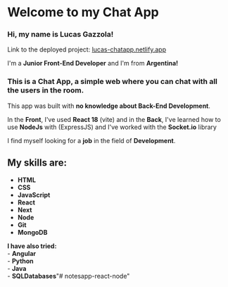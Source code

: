 # Welcome to my Chat App

### Hi, my name is Lucas Gazzola!

Link to the deployed project: <a href='https://lucas-chatapp.netlify.app/'>lucas-chatapp.netlify.app</a>

<p>I'm a <b>Junior Front-End Developer</b> and I'm from <b>Argentina!</b></p>

### This is a Chat App, a simple web where you can chat with all the users in the room.

<p>This app was built with <b>no knowledge about Back-End Development</b>.

 In the <b>Front</b>, I've used <b>React 18</b> (vite) and in the <b>Back</b>, I've learned how to use <b>NodeJs</b> with (ExpressJS) and I've worked with the <b>Socket.io</b> library</p>

<p>I find myself looking for a <b>job</b> in the field of <b>Development</b>.</p>

## My skills are:
 - <b>HTML</b><br>
 - <b>CSS</b><br>
 - <b>JavaScript</b><br>
 - <b>React</b><br>
 - <b>Next</b><br>
 - <b>Node</b><br>
 - <b>Git</b><br>
 - <b>MongoDB</b><br>

 <p><b>I have also tried:</b><br>
- <b>Angular</b><br>
- <b>Python</b><br>
- <b>Java</b><br>
- <b>SQLDatabases</b>"# notesapp-react-node" 
